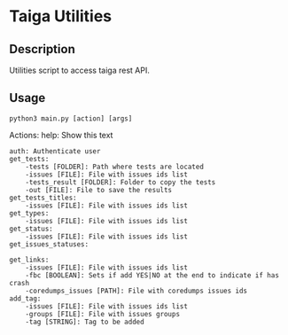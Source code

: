 # Taiga Utilities

## Description

Utilities script to access taiga rest API.

## Usage

`python3 main.py [action] [args]`

Actions:
    help: Show this text

    auth: Authenticate user
    get_tests: 
        -tests [FOLDER]: Path where tests are located
        -issues [FILE]: File with issues ids list
        -tests_result [FOLDER]: Folder to copy the tests
        -out [FILE]: File to save the results
    get_tests_titles: 
        -issues [FILE]: File with issues ids list
    get_types: 
        -issues [FILE]: File with issues ids list
    get_status: 
        -issues [FILE]: File with issues ids list
    get_issues_statuses:

    get_links: 
        -issues [FILE]: File with issues ids list
        -fbc [BOOLEAN]: Sets if add YES|NO at the end to indicate if has crash
        -coredumps_issues [PATH]: File with coredumps issues ids
    add_tag: 
        -issues [FILE]: File with issues ids list
        -groups [FILE]: File with issues groups
        -tag [STRING]: Tag to be added

